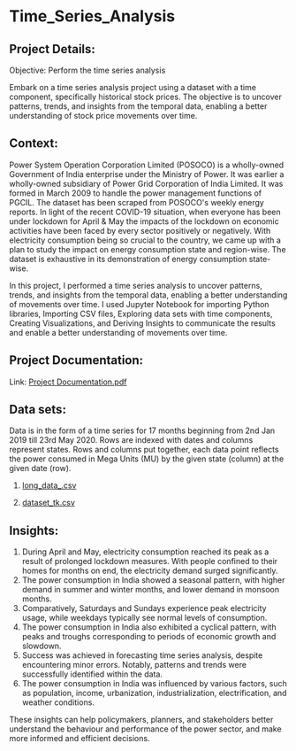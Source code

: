 # Time_Series_Analysis

## Project Details:

Objective: Perform the time series analysis

Embark on a time series analysis project using a dataset with a time component, specifically historical stock prices. The objective is to uncover patterns, trends, and insights from the temporal data, enabling a better understanding of stock price movements over time.

## Context:
Power System Operation Corporation Limited (POSOCO) is a wholly-owned Government of India enterprise under the Ministry of Power. It was earlier a wholly-owned subsidiary of Power Grid Corporation of India Limited. It was formed in March 2009 to handle the power management functions of PGCIL. The dataset has been scraped from POSOCO's weekly energy reports.
In light of the recent COVID-19 situation, when everyone has been under lockdown for April & May the impacts of the lockdown on economic activities have been faced by every sector positively or negatively. With electricity consumption being so crucial to the country, we came up with a plan to study the impact on energy consumption state and region-wise. The dataset is exhaustive in its demonstration of energy consumption state-wise.

In this project, I performed a time series analysis to uncover patterns, trends, and insights from the temporal data, enabling a better understanding of movements over time. I used Jupyter Notebook for importing Python libraries, Importing CSV files, Exploring data sets with time components, Creating Visualizations, and Deriving Insights to communicate the results and enable a better understanding of movements over time.

## Project Documentation: 

Link: [Project Documentation.pdf](https://github.com/vishnuvardhankunsoth/Time_Series_Analysis/files/14285121/Project.Documentation.pdf) 

## Data sets:

Data is in the form of a time series for 17 months beginning from 2nd Jan 2019 till 23rd May 2020. Rows are indexed with dates and columns represent states. Rows and columns put together, each data point reflects the power consumed in Mega Units (MU) by the given state (column) at the given date (row).

1. [long_data_.csv](https://github.com/vishnuvardhankunsoth/Time_Series_Analysis/files/14285067/long_data_.csv)

2. [dataset_tk.csv](https://github.com/vishnuvardhankunsoth/Time_Series_Analysis/files/14285066/dataset_tk.csv)

## Insights:

1. During April and May, electricity consumption reached its peak as a result of prolonged lockdown measures. With people confined to their homes for months on end, the electricity demand surged significantly.
2. The power consumption in India showed a seasonal pattern, with higher demand in summer and winter months, and lower demand in monsoon months.
3. Comparatively, Saturdays and Sundays experience peak electricity usage, while weekdays typically see normal levels of consumption.
4. The power consumption in India also exhibited a cyclical pattern, with peaks and troughs corresponding to periods of economic growth and slowdown.
5. Success was achieved in forecasting time series analysis, despite encountering minor errors. Notably, patterns and trends were successfully identified within the data.
6. The power consumption in India was influenced by various factors, such as population, income, urbanization, industrialization, electrification, and weather conditions.

These insights can help policymakers, planners, and stakeholders better understand the behaviour and performance of the power sector, and make more informed and efficient decisions.

